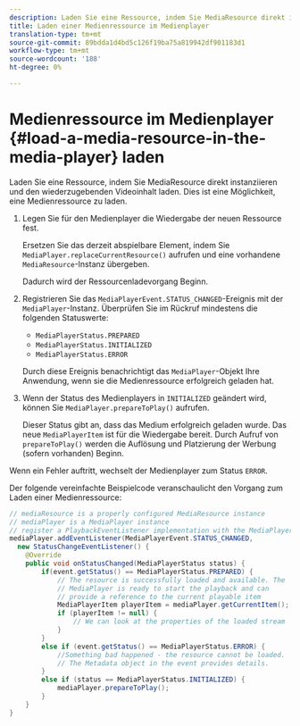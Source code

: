 ```yaml
---
description: Laden Sie eine Ressource, indem Sie MediaResource direkt instanziieren und den wiederzugebenden Videoinhalt laden. Dies ist eine Möglichkeit, eine Medienressource zu laden.
title: Laden einer Medienressource im Medienplayer
translation-type: tm+mt
source-git-commit: 89bdda1d4bd5c126f19ba75a819942df901183d1
workflow-type: tm+mt
source-wordcount: '188'
ht-degree: 0%

---
```



# Medienressource im Medienplayer {#load-a-media-resource-in-the-media-player} laden

Laden Sie eine Ressource, indem Sie MediaResource direkt instanziieren und den wiederzugebenden Videoinhalt laden. Dies ist eine Möglichkeit, eine Medienressource zu laden.

1. Legen Sie für den Medienplayer die Wiedergabe der neuen Ressource fest.

   Ersetzen Sie das derzeit abspielbare Element, indem Sie `MediaPlayer.replaceCurrentResource()` aufrufen und eine vorhandene `MediaResource`-Instanz übergeben.

   Dadurch wird der Ressourcenladevorgang Beginn.

1. Registrieren Sie das `MediaPlayerEvent.STATUS_CHANGED`-Ereignis mit der `MediaPlayer`-Instanz. Überprüfen Sie im Rückruf mindestens die folgenden Statuswerte:

   * `MediaPlayerStatus.PREPARED`
   * `MediaPlayerStatus.INITIALIZED`
   * `MediaPlayerStatus.ERROR`

   Durch diese Ereignis benachrichtigt das `MediaPlayer`-Objekt Ihre Anwendung, wenn sie die Medienressource erfolgreich geladen hat.
1. Wenn der Status des Medienplayers in `INITIALIZED` geändert wird, können Sie `MediaPlayer.prepareToPlay()` aufrufen.

   Dieser Status gibt an, dass das Medium erfolgreich geladen wurde. Das neue `MediaPlayerItem` ist für die Wiedergabe bereit. Durch Aufruf von `prepareToPlay()` werden die Auflösung und Platzierung der Werbung (sofern vorhanden) Beginn.

Wenn ein Fehler auftritt, wechselt der Medienplayer zum Status `ERROR`.

Der folgende vereinfachte Beispielcode veranschaulicht den Vorgang zum Laden einer Medienressource:

```java
// mediaResource is a properly configured MediaResource instance 
// mediaPlayer is a MediaPlayer instance 
// register a PlaybackEventListener implementation with the MediaPlayer instance 
mediaPlayer.addEventListener(MediaPlayerEvent.STATUS_CHANGED,  
  new StatusChangeEventListener() { 
    @Override 
    public void onStatusChanged(MediaPlayerStatus status) { 
        if(event.getStatus() == MediaPlayerStatus.PREPARED) { 
            // The resource is successfully loaded and available. The  
            // MediaPlayer is ready to start the playback and can 
            // provide a reference to the current playable item 
            MediaPlayerItem playerItem = mediaPlayer.getCurrentItem(); 
            if (playerItem != null) { 
                // We can look at the properties of the loaded stream 
            } 
        } 
        else if (event.getStatus() == MediaPlayerStatus.ERROR) { 
            //Something bad happened - the resource cannot be loaded. 
            // The Metadata object in the event provides details. 
        } 
        else if (status == MediaPlayerStatus.INITIALIZED) { 
            mediaPlayer.prepareToPlay(); 
        } 
    } 
} 
```

